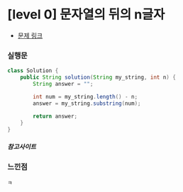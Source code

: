 # [level 0] 문자열의 뒤의 n글자

* [문제 링크](https://school.programmers.co.kr/learn/courses/30/lessons/181910)


### 실행문
```java
class Solution {
    public String solution(String my_string, int n) {
        String answer = "";

        int num = my_string.length() - n;
        answer = my_string.substring(num);
        
        return answer;
    }
}
```


##### 참고사이트


### 느낀점
```
ㅋ
``` 